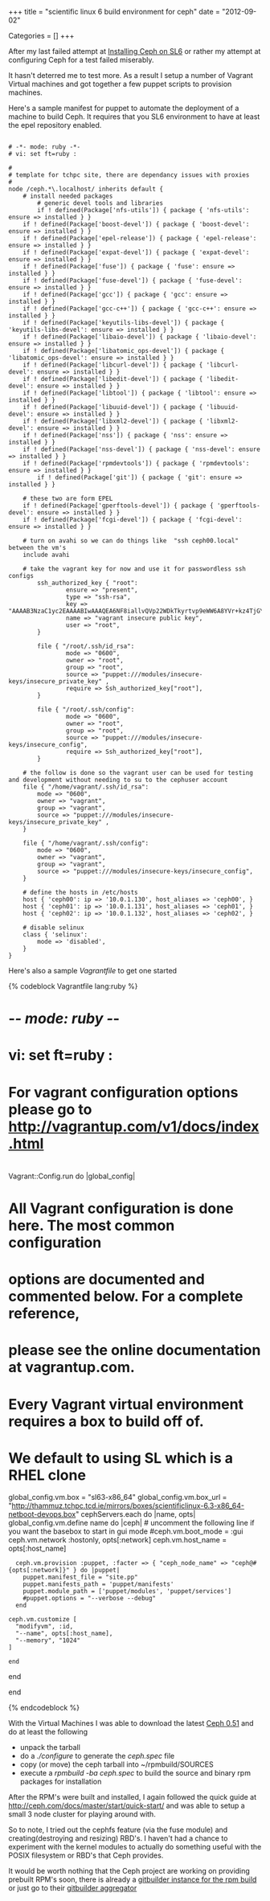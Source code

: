 +++
title = "scientific linux 6 build environment for ceph"
date = "2012-09-02"


Categories = []
+++

After my last failed attempt at [Installing Ceph on
SL6](/2012/07/06/installing-ceph-on-sl6/) or rather my attempt at
configuring Ceph for a test failed miserably.

It hasn't deterred me to test more. As a result I setup a number of
Vagrant Virtual machines and got together a few puppet scripts to
provision machines.

Here's a sample manifest for puppet to automate the deployment of a
machine to build Ceph. It requires that you SL6 environment to have at
least the epel repository enabled.

<pre><code>
# -*- mode: ruby -*-
# vi: set ft=ruby :

#
# template for tchpc site, there are dependancy issues with proxies
#
node /ceph.*\.localhost/ inherits default {
	# install needed packages
        # generic devel tools and libraries
        if ! defined(Package['nfs-utils']) { package { 'nfs-utils': ensure =&gt; installed } }
	if ! defined(Package['boost-devel']) { package { 'boost-devel': ensure =&gt; installed } }
	if ! defined(Package['epel-release']) { package { 'epel-release': ensure =&gt; installed } }
	if ! defined(Package['expat-devel']) { package { 'expat-devel': ensure =&gt; installed } }
	if ! defined(Package['fuse']) { package { 'fuse': ensure =&gt; installed } }
	if ! defined(Package['fuse-devel']) { package { 'fuse-devel': ensure =&gt; installed } }
	if ! defined(Package['gcc']) { package { 'gcc': ensure =&gt; installed } }
	if ! defined(Package['gcc-c++']) { package { 'gcc-c++': ensure =&gt; installed } }
	if ! defined(Package['keyutils-libs-devel']) { package { 'keyutils-libs-devel': ensure =&gt; installed } }
	if ! defined(Package['libaio-devel']) { package { 'libaio-devel': ensure =&gt; installed } }
	if ! defined(Package['libatomic_ops-devel']) { package { 'libatomic_ops-devel': ensure =&gt; installed } }
	if ! defined(Package['libcurl-devel']) { package { 'libcurl-devel': ensure =&gt; installed } }
	if ! defined(Package['libedit-devel']) { package { 'libedit-devel': ensure =&gt; installed } }
	if ! defined(Package['libtool']) { package { 'libtool': ensure =&gt; installed } }
	if ! defined(Package['libuuid-devel']) { package { 'libuuid-devel': ensure =&gt; installed } }
	if ! defined(Package['libxml2-devel']) { package { 'libxml2-devel': ensure =&gt; installed } }
	if ! defined(Package['nss']) { package { 'nss': ensure =&gt; installed } }
	if ! defined(Package['nss-devel']) { package { 'nss-devel': ensure =&gt; installed } }
	if ! defined(Package['rpmdevtools']) { package { 'rpmdevtools': ensure =&gt; installed } }
        if ! defined(Package['git']) { package { 'git': ensure =&gt; installed } }

	# these two are form EPEL
	if ! defined(Package['gperftools-devel']) { package { 'gperftools-devel': ensure =&gt; installed } }
	if ! defined(Package['fcgi-devel']) { package { 'fcgi-devel': ensure =&gt; installed } }

	# turn on avahi so we can do things like  "ssh ceph00.local" between the vm's
	include avahi

	# take the vagrant key for now and use it for passwordless ssh configs
        ssh_authorized_key { "root":
                ensure =&gt; "present",
                type =&gt; "ssh-rsa",
                key =&gt; "AAAAB3NzaC1yc2EAAAABIwAAAQEA6NF8iallvQVp22WDkTkyrtvp9eWW6A8YVr+kz4TjGYe7gHzIw+niNltGEFHzD8+v1I2YJ6oXevct1YeS0o9HZyN1Q9qgCgzUFtdOKLv6IedplqoPkcmF0aYet2PkEDo3MlTBckFXPITAMzF8dJSIFo9D8HfdOV0IAdx4O7PtixWKn5y2hMNG0zQPyUecp4pzC6kivAIhyfHilFR61RGL+GPXQ2MWZWFYbAGjyiYJnAmCP3NOTd0jMZEnDkbUvxhMmBYSdETk1rRgm+R4LOzFUGaHqHDLKLX+FIPKcF96hrucXzcWyLbIbEgE98OHlnVYCzRdK8jlqm8tehUc9c9WhQ==",
                name =&gt; "vagrant insecure public key",
                user =&gt; "root",
        }

        file { "/root/.ssh/id_rsa":
                mode =&gt; "0600",
                owner =&gt; "root",
                group =&gt; "root",
                source =&gt; "puppet:///modules/insecure-keys/insecure_private_key" ,
                require =&gt; Ssh_authorized_key["root"],
        }

        file { "/root/.ssh/config":
                mode =&gt; "0600",
                owner =&gt; "root",
                group =&gt; "root",
                source =&gt; "puppet:///modules/insecure-keys/insecure_config",
                require =&gt; Ssh_authorized_key["root"],
        }

	# the follow is done so the vagrant user can be used for testing and development without needing to su to the cephuser account
	file { "/home/vagrant/.ssh/id_rsa":
		mode =&gt; "0600",
		owner =&gt; "vagrant",
		group =&gt; "vagrant",
		source =&gt; "puppet:///modules/insecure-keys/insecure_private_key" ,
	}

	file { "/home/vagrant/.ssh/config":
		mode =&gt; "0600",
		owner =&gt; "vagrant",
		group =&gt; "vagrant",
		source =&gt; "puppet:///modules/insecure-keys/insecure_config",
	}

	# define the hosts in /etc/hosts
	host { 'ceph00': ip =&gt; '10.0.1.130', host_aliases =&gt; 'ceph00', }
	host { 'ceph01': ip =&gt; '10.0.1.131', host_aliases =&gt; 'ceph01', }
	host { 'ceph02': ip =&gt; '10.0.1.132', host_aliases =&gt; 'ceph02', }

	# disable selinux
	class { 'selinux':
		mode =&gt; 'disabled',
	}
}
</code></pre>

Here's also a sample _Vagrantfile_ to get one started

{% codeblock Vagrantfile lang:ruby %}
# -*- mode: ruby -*-
# vi: set ft=ruby :

#
# For vagrant configuration options please go to http://vagrantup.com/v1/docs/index.html
#

Vagrant::Config.run do |global_config|
  # All Vagrant configuration is done here. The most common configuration
  # options are documented and commented below. For a complete reference,
  # please see the online documentation at vagrantup.com.

  # Every Vagrant virtual environment requires a box to build off of.
  # We default to using SL which is a RHEL clone
  global_config.vm.box = "sl63-x86_64"
  global_config.vm.box_url = "http://thammuz.tchpc.tcd.ie/mirrors/boxes/scientificlinux-6.3-x86_64-netboot-devops.box"
  cephServers.each do |name, opts|
    global_config.vm.define name do |ceph|
      # uncomment the following line if you want the basebox to start in gui mode
      #ceph.vm.boot_mode = :gui
      ceph.vm.network :hostonly, opts[:network]
      ceph.vm.host_name = opts[:host_name]

      ceph.vm.provision :puppet, :facter => { "ceph_node_name" => "ceph@#{opts[:network]}" } do |puppet|
        puppet.manifest_file = "site.pp"
        puppet.manifests_path = 'puppet/manifests'
        puppet.module_path = ['puppet/modules', 'puppet/services']
        #puppet.options = "--verbose --debug"
      end

    ceph.vm.customize [
      "modifyvm", :id,
      "--name", opts[:host_name],
      "--memory", "1024"
    ]

    end
  end

end

{% endcodeblock %}

With the Virtual Machines I was able to download the latest [Ceph
0.51](http://www.ceph.com/download/ceph-0.51.tar.bz2) and do at least
the following

* unpack the tarball
* do a _./configure_ to generate the _ceph.spec_ file
* copy (or move) the ceph tarball into ~/rpmbuild/SOURCES
* execute a _rpmbuild -ba ceph.spec_ to build the source and binary rpm packages for installation

After the RPM's were built and installed, I again followed the quick
guide at <http://ceph.com/docs/master/start/quick-start/> and was able
to setup a small 3 node cluster for playing around with.

So to note, I tried out the cephfs feature (via the fuse module) and
creating(destroying and resizing) RBD's. I haven't had a chance to
experiment with the kernel modules to actually do something useful with
the POSIX filesystem or RBD's that Ceph provides.

It would be worth nothing that the Ceph project are working on providing
prebuilt RPM's soon, there is already a [gitbuilder instance for the rpm
build](http://ceph.com/gitbuilder-centos6-rpm-amd64/) or just go to their
[gitbuilder aggregator](http://ceph.com/gitbuilder.cgi)
